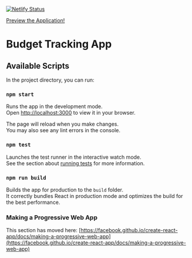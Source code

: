 [![Netlify Status](https://api.netlify.com/api/v1/badges/856a1253-e574-47ef-890e-ebd6f8d09b2e/deploy-status)](https://app.netlify.com/sites/willowy-cactus-0418a5/deploys)

[Preview the Application!](https://willowy-cactus-0418a5.netlify.app/)

# Budget Tracking App

## Available Scripts

In the project directory, you can run:

### `npm start`

Runs the app in the development mode.\
Open [http://localhost:3000](http://localhost:3000) to view it in your browser.

The page will reload when you make changes.\
You may also see any lint errors in the console.

### `npm test`

Launches the test runner in the interactive watch mode.\
See the section about [running tests](https://facebook.github.io/create-react-app/docs/running-tests) for more information.

### `npm run build`

Builds the app for production to the `build` folder.\
It correctly bundles React in production mode and optimizes the build for the best performance.

### Making a Progressive Web App

This section has moved here: [https://facebook.github.io/create-react-app/docs/making-a-progressive-web-app](https://facebook.github.io/create-react-app/docs/making-a-progressive-web-app)
